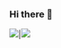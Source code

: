 ### Hi there 👋

<!--
**HafsaMkhan/HafsaMkhan** is a ✨ _special_ ✨ repository because its `README.md` (this file) appears on your GitHub profile.

Here are some ideas to get you started:

- 🔭 I’m currently working on ...
- 🌱 I’m currently learning ...
- 👯 I’m looking to collaborate on ...
- 🤔 I’m looking for help with ...
- 💬 Ask me about ...
- 📫 How to reach me: ...
- 😄 Pronouns: ...
- ⚡ Fun fact: ...
-->


<img src="https://github-readme-stats.vercel.app/api?username=hafaMkhan&&show_icons=true&count_private=true&theme=vue-dark"/>|<img src="https://github-readme-streak-stats.herokuapp.com/?user=hafsaMkhan&theme=vue-dark&private=true"/>
